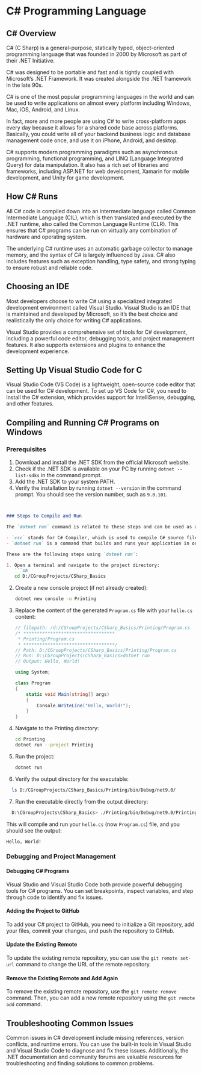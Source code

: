 # C# Programming Language

## C# Overview

C# (C Sharp) is a general-purpose, statically typed, object-oriented programming language that was founded in 2000 by Microsoft as part of their .NET Initiative.

C# was designed to be portable and fast and is tightly coupled with Microsoft’s .NET Framework. It was created alongside the .NET framework in the late 90s.

C# is one of the most popular programming languages in the world and can be used to write applications on almost every platform including Windows, Mac, iOS, Android, and Linux.

In fact, more and more people are using C# to write cross-platform apps every day because it allows for a shared code base across platforms. Basically, you could write all of your backend business logic and database management code once, and use it on iPhone, Android, and desktop.

C# supports modern programming paradigms such as asynchronous programming, functional programming, and LINQ (Language Integrated Query) for data manipulation. It also has a rich set of libraries and frameworks, including ASP.NET for web development, Xamarin for mobile development, and Unity for game development.

## How C# Runs

All C# code is compiled down into an intermediate language called Common Intermediate Language (CIL), which is then translated and executed by the .NET runtime, also called the Common Language Runtime (CLR). This ensures that C# programs can be run on virtually any combination of hardware and operating system.

The underlying C# runtime uses an automatic garbage collector to manage memory, and the syntax of C# is largely influenced by Java. C# also includes features such as exception handling, type safety, and strong typing to ensure robust and reliable code.

## Choosing an IDE

Most developers choose to write C# using a specialized integrated development environment called Visual Studio. Visual Studio is an IDE that is maintained and developed by Microsoft, so it’s the best choice and realistically the only choice for writing C# applications.

Visual Studio provides a comprehensive set of tools for C# development, including a powerful code editor, debugging tools, and project management features. It also supports extensions and plugins to enhance the development experience.

## Setting Up Visual Studio Code for C #

Visual Studio Code (VS Code) is a lightweight, open-source code editor that can be used for C# development. To set up VS Code for C#, you need to install the C# extension, which provides support for IntelliSense, debugging, and other features.

## Compiling and Running C# Programs on Windows

### Prerequisites

1. Download and install the .NET SDK from the official Microsoft website.
2. Check if the .NET SDK is available on your PC by running `dotnet --list-sdks` in the command prompt.
3. Add the .NET SDK to your system PATH.
4. Verify the installation by running `dotnet --version` in the command prompt. You should see the version number, such as `9.0.101`.

```markdown


### Steps to Compile and Run

The `dotnet run` command is related to these steps and can be used as an alternative to `csc`. Here's an explanation:

- `csc` stands for C# Compiler, which is used to compile C# source files into executable programs.
- `dotnet run` is a command that builds and runs your application in one step, simplifying the process.

These are the following steps using `dotnet run`:

1. Open a terminal and navigate to the project directory:
   ```sh
   cd D:/CGroupProjects/CSharp_Basics
   ```

2. Create a new console project (if not already created):

   ```sh
   dotnet new console -o Printing
   ```

3. Replace the content of the generated `Program.cs` file with your `hello.cs` content:

   ```csharp
   // filepath: /d:/CGroupProjects/CSharp_Basics/Printing/Program.cs
   /* **********************************
    * Printing/Program.cs
    * **********************************/
   // Path: D:/CGroupProjects/CSharp_Basics/Printing/Program.cs
   // Run: D:\CGroupProjects\CSharp_Basics>dotnet run
   // Output: Hello, World!

   using System;

   class Program
   {
       static void Main(string[] args)
       {
           Console.WriteLine("Hello, World!");
       }
   }
   ```

4. Navigate to the Printing directory:

   ```sh
   cd Printing
   dotnet run --project Printing
   ```

5. Run the project:

   ```sh
   dotnet run
   
   ```
6. Verify the output directory for the executable:

```sh
  ls D:/CGroupProjects/CSharp_Basics/Printing/bin/Debug/net9.0/
```

7. Run the executable directly from the output directory:

```sh
  D:\CGroupProjects\CSharp_Basics> ./Printing/bin/Debug/net9.0/Printing.exe
```

This will compile and run your `hello.cs` (now `Program.cs`) file, and you should see the output:

```
Hello, World!
```

### Debugging and Project Management

#### Debugging C# Programs

Visual Studio and Visual Studio Code both provide powerful debugging tools for C# programs. You can set breakpoints, inspect variables, and step through code to identify and fix issues.

#### Adding the Project to GitHub

To add your C# project to GitHub, you need to initialize a Git repository, add your files, commit your changes, and push the repository to GitHub.

#### Update the Existing Remote

To update the existing remote repository, you can use the `git remote set-url` command to change the URL of the remote repository.

#### Remove the Existing Remote and Add Again

To remove the existing remote repository, use the `git remote remove` command. Then, you can add a new remote repository using the `git remote add` command.

## Troubleshooting Common Issues

Common issues in C# development include missing references, version conflicts, and runtime errors. You can use the built-in tools in Visual Studio and Visual Studio Code to diagnose and fix these issues. Additionally, the .NET documentation and community forums are valuable resources for troubleshooting and finding solutions to common problems.
